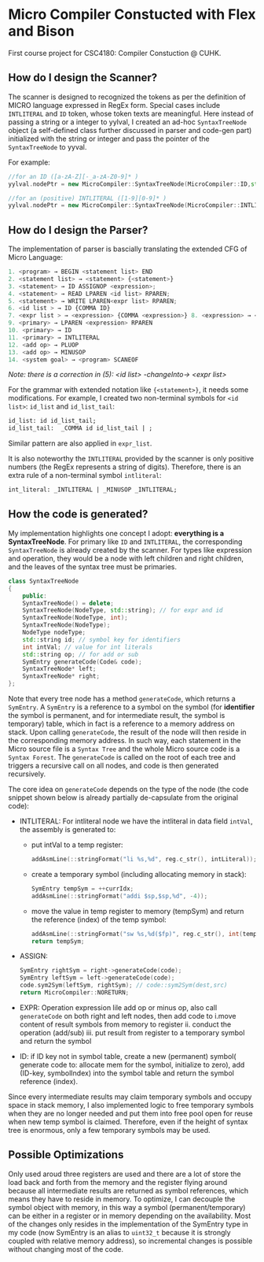 # Micro Compiler Constucted with Flex and Bison

First course project for CSC4180: Compiler Constuction @ CUHK.

## How do I design the Scanner?

The scanner is designed to recognized the tokens as per the definition of MICRO language expressed in RegEx form. Special cases include `INTLITERAL` and `ID` token, whose token texts are meaningful. Here instead of passing a string or a integer to yylval, I created an ad-hoc `SyntaxTreeNode` object (a self-defined class further discussed in parser and code-gen part) initialized with the string or integer and pass the pointer of the `SyntaxTreeNode` to yyval.

For example:

```C++
//for an ID ([a-zA-Z][-_a-zA-Z0-9]* )
yylval.nodePtr = new MicroCompiler::SyntaxTreeNode(MicroCompiler::ID,std::string(yytext));

//for an (positive) INTLITERAL ([1-9][0-9]* )
yylval.nodePtr = new MicroCompiler::SyntaxTreeNode(MicroCompiler::INTLITERAL,atoi(yytext));

```

## How do I design the Parser?

The implementation of parser is bascially translating the extended CFG of Micro Language:
```js
1. <program> → BEGIN <statement list> END
2. <statement list> → <statement> {<statement>}
3. <statement> → ID ASSIGNOP <expression>;
4. <statement> → READ LPAREN <id list> RPAREN;
5. <statement> → WRITE LPAREN<expr list> RPAREN;
6. <id list > → ID {COMMA ID}
7. <expr list > → <expression> {COMMA <expression>} 8. <expression> → <primary> {<add op> <primary>}
9. <primary> → LPAREN <expression> RPAREN
10. <primary> → ID
11. <primary> → INTLITERAL
12. <add op> → PLUOP
13. <add op> → MINUSOP
14. <system goal> → <program> SCANEOF
```

 *Note: there is a correction in (5): \<id list> -changeInto-> \<expr list>*

For the grammar with extended notation like `{<statement>}`, it needs some modifications. For example, I created two non-terminal symbols for `<id list>`: `id_list` and `id_list_tail`:

```yacc
id_list: id id_list_tail;
id_list_tail:  _COMMA id id_list_tail | ;
```

Similar pattern are also applied in `expr_list`.

It is also noteworthy the `INTLITERAL` provided by the scanner is only positive numbers (the RegEx represents a string of digits). Therefore, there is an extra rule of a non-terminal symbol `intliteral`:
```yacc
int_literal: _INTLITERAL | _MINUSOP _INTLITERAL;
```

## How the code is generated?

My implementation highlights one concept I adopt: **everything is a SyntaxTreeNode**. For primary like ``ID`` and ``INTLITERAL``, the corresponding ``SyntaxTreeNode`` is already created by the scanner. For types like expression and operation, they would be a node with left children and right children, and the leaves of the syntax tree must be primaries.

```C++
class SyntaxTreeNode
{
    public:
    SyntaxTreeNode() = delete;
    SyntaxTreeNode(NodeType, std::string); // for expr and id
    SyntaxTreeNode(NodeType, int);
    SyntaxTreeNode(NodeType);
    NodeType nodeType; 
    std::string id; // symbol key for identifiers
    int intVal; // value for int literals
    std::string op; // for add or sub
    SymEntry generateCode(Code& code);
    SyntaxTreeNode* left; 
    SyntaxTreeNode* right;
};
```

Note that every tree node has a method `generateCode`, which returns a `SymEntry`. A `SymEntry` is a reference to a symbol on the symbol (for **identifier** the symbol is permanent, and for intermediate result, the symbol is temporary) table, which in fact is a reference to a memory address on stack. Upon calling `generateCode`, the result of the node will then reside in the corresponding memory address. In such way, each statement in the Micro source file is a `Syntax Tree` and the whole Micro source code is a `Syntax Forest`. The `generateCode` is called on the root of each tree and triggers a recursive call on all nodes, and code is then generated recursively.

The core idea on `generateCode` depends on the type of the node (the code snippet shown below is already partially de-capsulate from the original code):

* INTLITERAL: For intliteral node we have the intliteral in data field `intVal`, the assembly is generated to:

    * put intVal to a temp register:

        ```C++
        addAsmLine(::stringFormat("li %s,%d", reg.c_str(), intLiteral));
        ```

    * create a temporary symbol (including allocating memory in stack):

        ```C++
        SymEntry tempSym = ++currIdx;
        addAsmLine(::stringFormat("addi $sp,$sp,%d", -4));
        ```

    * move the value in temp register to memory (tempSym) and return the reference (index) of the temp symbol:

        ```C++
        addAsmLine(::stringFormat("sw %s,%d($fp)", reg.c_str(), int(tempSym) * -4));
        return tempSym;
        ```
* ASSIGN:
    ```C++
    SymEntry rightSym = right->generateCode(code);
    SymEntry leftSym = left->generateCode(code);
    code.sym2Sym(leftSym, rightSym); // code::sym2Sym(dest,src)
    return MicroCompiler::NORETURN;
    ```
* EXPR: Operation expression lile add op or minus op, also call `generateCode` on both right and left nodes, then add code to i.move content of result symbols from memory to register ii. conduct the operation (add/sub) iii. put result from register to a temporary symbol and return the symbol

* ID: if ID key not in symbol table, create a new (permanent) symbol( generate code to: allocate mem for the symbol, initialize to zero), add (ID-key, symbolIndex) into the symbol table and return the symbol reference (index).

Since every intermediate results may claim temporary symbols and occupy space in stack memory, I also implemented logic to free temporary symbols when they are no longer needed and put them into free pool open for reuse when new temp symbol is claimed. Therefore, even if the height of syntax tree is enormous, only a few temporary symbols may be used.

## Possible Optimizations

Only used aroud three registers are used and there are a lot of store the load back and forth from the memory and the register flying around because all intermediate results are returned as symbol references, which means they have to reside in memory. To optimize, I can decouple the symbol object with memory, in this way a symbol (permanent/temporary) can be either in a register or in memory depending on the availability. Most of the changes only resides in the implementation of the SymEntry type in my code (now SymEntry is an alias to `uint32_t` because it is strongly coupled with relative memory address), so incremental changes is possible without changing most of the code.